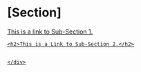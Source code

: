 # \[Section\]

<a href=sub-section-1.md>This is a link to Sub-Section 1.</a>

<a href=sub-section-2.md>
    <div class= border: 1px solid #eaeaea;
  border-radius: 15px;
  box-shadow:
    0 2.8px 2.2px rgba(0, 0, 0, 0.034),
    0 6.7px 5.3px rgba(0, 0, 0, 0.048),
    0 12.5px 10px rgba(0, 0, 0, 0.06),
    0 22.3px 17.9px rgba(0, 0, 0, 0.072),
    0 41.8px 33.4px rgba(0, 0, 0, 0.086),
    0 100px 80px rgba(0, 0, 0, 0.12);
  display: flex;
  flex-direction: column;
  padding: 1.5em;
  width: 300px;>

    <h2>This is a Link to Sub-Section 2.</h2>


    </div>

</a>